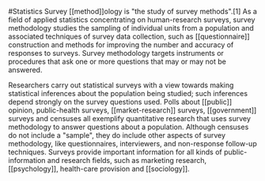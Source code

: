 #Statistics 
Survey [[method]]ology is "the study of survey methods".[1] As a field of applied statistics concentrating on human-research surveys, survey methodology studies the sampling of individual units from a population and associated techniques of survey data collection, such as [[questionnaire]] construction and methods for improving the number and accuracy of responses to surveys. Survey methodology targets instruments or procedures that ask one or more questions that may or may not be answered.

Researchers carry out statistical surveys with a view towards making statistical inferences about the population being studied; such inferences depend strongly on the survey questions used. Polls about [[public]] opinion, public-health surveys, [[market-research]] surveys, [[government]] surveys and censuses all exemplify quantitative research that uses survey methodology to answer questions about a population. Although censuses do not include a "sample", they do include other aspects of survey methodology, like questionnaires, interviewers, and non-response follow-up techniques. Surveys provide important information for all kinds of public-information and research fields, such as marketing research, [[psychology]], health-care provision and [[sociology]].